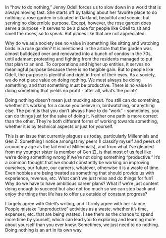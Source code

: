 In “how to do nothing,” Jenny Odell forces us to slow down in a world that is always moving fast. She starts off by talking about her favorite place to do nothing: a rose garden in situated in Oakland, beautiful and scenic, but serving no discernible purpose. Except, however, the rose garden does serve a purpose - it serves to be a place for people like Odell to sit and smell the roses, so to speak. But places like that are not appreciated.

Why do we as a society see no value in something like sitting and watching birds in a rose garden? It is mentioned in the article that the garden was almost bulldozed over and renovated into a bunch of condos in the 70s, until adamant protesting and fighting from the residents managed to put that plan to an end. To corporations and higher up entities, it serves no meaningful purpose because there is no tangible gain. But to people like Odell, the purpose is plentiful and right in front of their eyes. As a society, we do not place value on doing nothing. We must always be doing something, and that something must be productive. There is no value in doing something that yields no profit - after all, what’s the point?

Doing nothing doesn’t mean just mucking about. You still can do something, whether it’s working for a cause you believe in, birdwatching, or anything else. The point is that you don’t always have to do “work” - sometimes, you can do things just for the sake of doing it. Neither one path is more correct than the other. They’re both different forms of working towards something, whether it is by technical aspects or just for yourself.

This is an issue that currently plagues us today, particularly Millennials and Gen Z. Something I notice amongst my peers (I classify myself and peers of around my age as the tail end of Millennials), and from what I’ve gleaned from my younger sister (a member of Gen Z), is that most of us feel like we’re doing something wrong if we’re not doing something “productive.” It’s a common thought that we should constantly be working on improving ourselves, our future, our careers, whatever, otherwise it is a waste of time. Even hobbies are being treated as something that should provide us with experience, revenue, etc. What can’t we just relax and do things for fun? Why do we have to have ambitious career plans? What if we’re just content doing enough to succeed but also not too much so we can step back and enjoy the things that life has to offer us outside of constant progress?

I largely agree with Odell’s writing, and I firmly agree with her stance. People mistake “unproductive” activities as a waste, whether it’s time, expenses, etc. that are being wasted. I see them as the chance to spend more time by yourself, which can lead you to exploring and learning more about yourself than you ever knew. Sometimes, we just need to do nothing. Doing nothing is an art in its own way.
